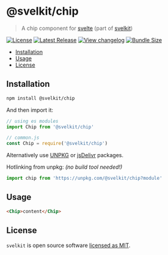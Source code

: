 # @svelkit/chip

> A chip component for [svelte] (part of [svelkit])

[![License](https://badgen.net/npm/license/@svelkit/chip)](https://github.com/kenoxa/@svelkit/chip/blob/main/LICENSE)
[![Latest Release](https://badgen.net/npm/v/@svelkit/chip)](https://www.npmjs.com/package/@svelkit/chip)
[![View changelog](https://badgen.net/badge/%E2%80%8B/Explore%20Changelog/green?icon=awesome)](https://changelogs.xyz/@svelkit/chip)
[![Bundle Size](https://badgen.net/bundlephobia/minzip/@svelkit/chip)](https://bundlephobia.com/result?p=@svelkit/chip)

<!-- prettier-ignore-start -->
<!-- START doctoc generated TOC please keep comment here to allow auto update -->
<!-- DON'T EDIT THIS SECTION, INSTEAD RE-RUN doctoc TO UPDATE -->


- [Installation](#installation)
- [Usage](#usage)
- [License](#license)

<!-- END doctoc generated TOC please keep comment here to allow auto update -->
<!-- prettier-ignore-end -->

## Installation

```sh
npm install @svelkit/chip
```

And then import it:

```js
// using es modules
import Chip from '@svelkit/chip'

// common.js
const Chip = require('@svelkit/chip')
```

Alternatively use [UNPKG](https://unpkg.com/@svelkit/chip/) or [jsDelivr](https://cdn.jsdelivr.net/npm/@svelkit/chip/) packages.

Hotlinking from unpkg: _(no build tool needed!)_

```js
import chip from 'https://unpkg.com/@svelkit/chip?module'
```

## Usage

```html
<Chip>content</Chip>
```

## License

`svelkit` is open source software [licensed as MIT](https://github.com/kenoxa/svelkit/blob/main/LICENSE).

[svelkit]: https://svelkit.js.org/
[svelte]: https://svelte.dev/
